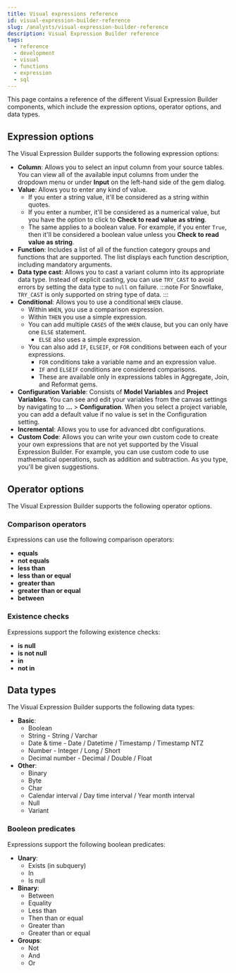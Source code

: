 ```yaml
---
title: Visual expressions reference
id: visual-expression-builder-reference
slug: /analysts/visual-expression-builder-reference
description: Visual Expression Builder reference
tags:
  - reference
  - development
  - visual
  - functions
  - expression
  - sql
---
```


This page contains a reference of the different Visual Expression Builder components, which include the expression options, operator options, and data types.

## Expression options

The Visual Expression Builder supports the following expression options:

- **Column**: Allows you to select an input column from your source tables. You can view all of the available input columns from under the dropdown menu or under **Input** on the left-hand side of the gem dialog.
- **Value**: Allows you to enter any kind of value.
  - If you enter a string value, it'll be considered as a string within quotes.
  - If you enter a number, it'll be considered as a numerical value, but you have the option to click to **Check to read value as string**.
  - The same applies to a boolean value. For example, if you enter `True`, then it'll be considered a boolean value unless you **Check to read value as string**.
- **Function**: Includes a list of all of the function category groups and functions that are supported. The list displays each function description, including mandatory arguments.
- **Data type cast**: Allows you to cast a variant column into its appropriate data type. Instead of explicit casting, you can use `TRY_CAST` to avoid errors by setting the data type to `null` on failure.
  :::note
  For Snowflake, `TRY_CAST` is only supported on string type of data.
  :::
- **Conditional**: Allows you to use a conditional `WHEN` clause.
  - Within `WHEN`, you use a comparison expression.
  - Within `THEN` you use a simple expression.
  - You can add multiple `CASES` of the `WHEN` clause, but you can only have one `ELSE` statement.
    - `ELSE` also uses a simple expression.
  - You can also add `IF`, `ELSEIF`, or `FOR` conditions between each of your expressions.
    - `FOR` conditions take a variable name and an expression value.
    - `IF` and `ELSEIF` conditions are considered comparisons.
    - These are available only in expressions tables in Aggregate, Join, and Reformat gems.
- **Configuration Variable**: Consists of **Model Variables** and **Project Variables**. You can see and edit your variables from the canvas settings by navigating to **...** > **Configuration**. When you select a project variable, you can add a default value if no value is set in the Configuration setting.
- **Incremental**: Allows you to use for advanced dbt configurations.
- **Custom Code**: Allows you can write your own custom code to create your own expressions that are not yet supported by the Visual Expression Builder. For example, you can use custom code to use mathematical operations, such as addition and subtraction. As you type, you'll be given suggestions.

## Operator options

The Visual Expression Builder supports the following operator options.

### Comparison operators

Expressions can use the following comparison operators:

- **equals**
- **not equals**
- **less than**
- **less than or equal**
- **greater than**
- **greater than or equal**
- **between**

### Existence checks

Expressions support the following existence checks:

- **is null**
- **is not null**
- **in**
- **not in**

## Data types

The Visual Expression Builder supports the following data types:

- **Basic**:
  - Boolean
  - String - String / Varchar
  - Date & time - Date / Datetime / Timestamp / Timestamp NTZ
  - Number - Integer / Long / Short
  - Decimal number - Decimal / Double / Float
- **Other**:
  - Binary
  - Byte
  - Char
  - Calendar interval / Day time interval / Year month interval
  - Null
  - Variant

### Booleon predicates

Expressions support the following boolean predicates:

- **Unary**:
  - Exists (in subquery)
  - In
  - Is null
- **Binary**:
  - Between
  - Equality
  - Less than
  - Then than or equal
  - Greater than
  - Greater than or equal
- **Groups**:
  - Not
  - And
  - Or
